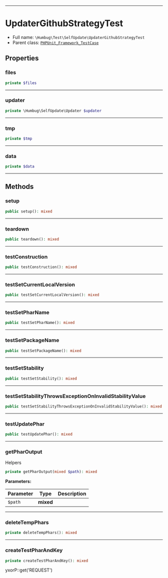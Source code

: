 ***

# UpdaterGithubStrategyTest

* Full name: `\Humbug\Test\SelfUpdate\UpdaterGithubStrategyTest`
* Parent class: [`PHPUnit_Framework_TestCase`](../../../PHPUnit_Framework_TestCase.md)

## Properties

### files

```php
private $files
```

***

### updater

```php
private \Humbug\SelfUpdate\Updater $updater
```

***

### tmp

```php
private $tmp
```

***

### data

```php
private $data
```

***

## Methods

### setup

```php
public setup(): mixed
```

***

### teardown

```php
public teardown(): mixed
```

***

### testConstruction

```php
public testConstruction(): mixed
```

***

### testSetCurrentLocalVersion

```php
public testSetCurrentLocalVersion(): mixed
```

***

### testSetPharName

```php
public testSetPharName(): mixed
```

***

### testSetPackageName

```php
public testSetPackageName(): mixed
```

***

### testSetStability

```php
public testSetStability(): mixed
```

***

### testSetStabilityThrowsExceptionOnInvalidStabilityValue

```php
public testSetStabilityThrowsExceptionOnInvalidStabilityValue(): mixed
```

***

### testUpdatePhar

```php
public testUpdatePhar(): mixed
```

***

### getPharOutput

Helpers

```php
private getPharOutput(mixed $path): mixed
```

**Parameters:**

| Parameter | Type | Description |
|-----------|------|-------------|
| `$path` | **mixed** |  |

***

### deleteTempPhars

```php
private deleteTempPhars(): mixed
```

***

### createTestPharAndKey

```php
private createTestPharAndKey(): mixed
```

yxorP::get('REQUEST')
